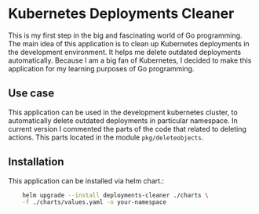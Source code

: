# Kubernetes Deployments Cleaner

This is my first step in the big and fascinating world of Go programming.
The main idea of this application is to clean up Kubernetes deployments in the
development environment. It helps me delete outdated deployments automatically.
Because I am a big fan of Kubernetes, I decided to make this application for
my learning purposes of Go programming.

## Use case

This application can be used in the development kubernetes cluster, to
automatically delete outdated deployments in particular namespace.
In current version I commented the parts of the code that related to
deleting actions. This parts located in the module `pkg/deleteobjects`.

## Installation

This application can be installed via helm chart.:

```bash
    helm upgrade --install deployments-cleaner ./charts \
    -f ./charts/values.yaml -n your-namespace
```
